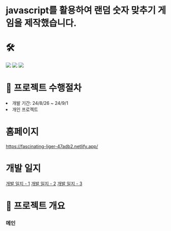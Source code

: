 # javascript를 활용하여 랜덤 숫자 맞추기 게임을 제작했습니다.

# 🛠
<div>
 <img src="https://img.shields.io/badge/html5-E34F26?style=for-the-badge&logo=html5&logoColor=white">
 <img src="https://img.shields.io/badge/css-1572B6?style=for-the-badge&logo=css3&logoColor=white">
 <img src="https://img.shields.io/badge/javascript-F7DF1E?style=for-the-badge&logo=javascript&logoColor=black"> 
</div>

 
# 📑 프로젝트 수행절차
<li>개발 기간: 24/8/26 ~ 24/9/1</li>
<li>개인 프로젝트</li>

# 홈페이지
https://fascinating-liger-47adb2.netlify.app/

# 개발 일지
<a href="https://blog.naver.com/jhcemzzz/223563959233">개발 일지 - 1</a>
<a href="https://blog.naver.com/jhcemzzz/223565149937">개발 일지 - 2</a>
<a href="https://blog.naver.com/jhcemzzz/223568344452">개발 일지 - 3</a>

# 📌 프로젝트 개요

<h3> 메인 </h3>


</div>
